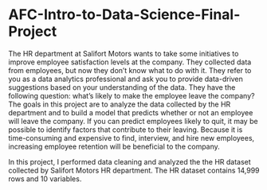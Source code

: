 # AFC-Intro-to-Data-Science-Final-Project
The HR department at Salifort Motors wants to take some initiatives to improve employee satisfaction levels at the company. They collected data from employees, but now they don’t know what to do with it. They refer to you as a data analytics professional and ask you to provide data-driven suggestions based on your understanding of the data. They have the following question: what’s likely to make the employee leave the company?
The goals in this project are to analyze the data collected by the HR department and to build a model that predicts whether or not an employee will leave the company.
If you can predict employees likely to quit, it may be possible to identify factors that contribute to their leaving. Because it is time-consuming and expensive to find, interview, and hire new employees, increasing employee retention will be beneficial to the company.

In this project, I performed data cleaning and analyzed the the HR dataset collected by Salifort Motors HR department. The HR dataset contains 14,999 rows and 10 variables.
